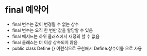 # final 예약어
- final 변수는 값이 변경될 수 없는 상수
- final 변수는 오직 한 번만 값을 할당할 수 있음
- final 메서드는 하위 클래스에서 재정의 할 수 없음
- final 클래스는 더 이상 상속되지 않음
- public class Define {} 이런식으로 구현해서 Define.상수이름 으로 사용